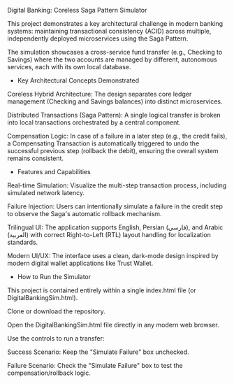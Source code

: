Digital Banking: Coreless Saga Pattern Simulator

This project demonstrates a key architectural challenge in modern banking systems: maintaining transactional consistency (ACID) across multiple, independently deployed microservices using the Saga Pattern.

The simulation showcases a cross-service fund transfer (e.g., Checking to Savings) where the two accounts are managed by different, autonomous services, each with its own local database.

- Key Architectural Concepts Demonstrated

Coreless Hybrid Architecture: The design separates core ledger management (Checking and Savings balances) into distinct microservices.

Distributed Transactions (Saga Pattern): A single logical transfer is broken into local transactions orchestrated by a central component.

Compensation Logic: In case of a failure in a later step (e.g., the credit fails), a Compensating Transaction is automatically triggered to undo the successful previous step (rollback the debit), ensuring the overall system remains consistent.

- Features and Capabilities

Real-time Simulation: Visualize the multi-step transaction process, including simulated network latency.

Failure Injection: Users can intentionally simulate a failure in the credit step to observe the Saga's automatic rollback mechanism.

Trilingual UI: The application supports English, Persian (فارسی), and Arabic (العربية) with correct Right-to-Left (RTL) layout handling for localization standards.

Modern UI/UX: The interface uses a clean, dark-mode design inspired by modern digital wallet applications like Trust Wallet.

- How to Run the Simulator

This project is contained entirely within a single index.html file (or DigitalBankingSim.html).

Clone or download the repository.

Open the DigitalBankingSim.html file directly in any modern web browser.

Use the controls to run a transfer:

Success Scenario: Keep the "Simulate Failure" box unchecked.

Failure Scenario: Check the "Simulate Failure" box to test the compensation/rollback logic.
